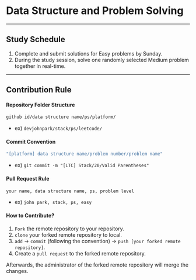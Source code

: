 # Data Structure and Problem Solving
---
## Study Schedule

1. Complete and submit solutions for Easy problems by Sunday.
2. During the study session, solve one randomly selected Medium problem together in real-time.
---
## Contribution Rule

#### Repository Folder Structure 

```bash
github id/data structure name/ps/platform/
```
* ex) `devjohnpark/stack/ps/leetcode/`

#### Commit Convention

```bash
"[platform] data structure name/problem number/problem name" 
```
* ex) `git commit -m "[LTC] Stack/20/Valid Parentheses"`

#### Pull Request Rule

```bash
your name, data structure name, ps, problem level
```
* ex)  `john park, stack, ps, easy`

#### How to Contribute?

1. `Fork` the remote repository to your repository.
2. `clone` your forked remote repository to local.
3. `add` -> `commit` (following the convention) -> `push [your forked remote repository]`.
4. Create a `pull request` to the forked remote repository.

Afterwards, the administrator of the forked remote repository will merge the changes.

